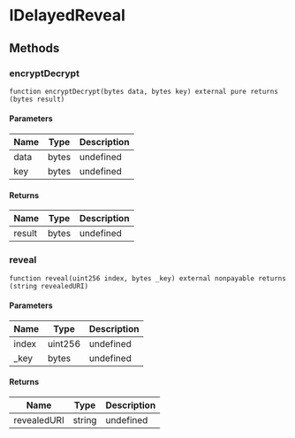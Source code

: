 # IDelayedReveal









## Methods

### encryptDecrypt

```solidity
function encryptDecrypt(bytes data, bytes key) external pure returns (bytes result)
```





#### Parameters

| Name | Type | Description |
|---|---|---|
| data | bytes | undefined
| key | bytes | undefined

#### Returns

| Name | Type | Description |
|---|---|---|
| result | bytes | undefined

### reveal

```solidity
function reveal(uint256 index, bytes _key) external nonpayable returns (string revealedURI)
```





#### Parameters

| Name | Type | Description |
|---|---|---|
| index | uint256 | undefined
| _key | bytes | undefined

#### Returns

| Name | Type | Description |
|---|---|---|
| revealedURI | string | undefined




